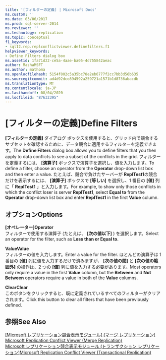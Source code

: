 ```yaml
---
title: '[フィルターの定義] | Microsoft Docs'
ms.custom: ''
ms.date: 03/06/2017
ms.prod: sql-server-2014
ms.reviewer: ''
ms.technology: replication
ms.topic: conceptual
f1_keywords:
- sql12.rep.replconflictviewer.definefilters.f1
helpviewer_keywords:
- Define Filters dialog box
ms.assetid: 1fa71d22-ce5a-4aae-ba05-4d755842aeac
author: MashaMSFT
ms.author: mathoma
ms.openlocfilehash: 5154f002c5a35bc78e2eb6777f2cc7bb3d56b635
ms.sourcegitcommit: ad4d92dce894592a259721a1571b1d8736abacdb
ms.translationtype: MT
ms.contentlocale: ja-JP
ms.lasthandoff: 08/04/2020
ms.locfileid: "87632395"
---
```

# <a name="define-filters"></a><span data-ttu-id="58ff1-102">[フィルターの定義]</span><span class="sxs-lookup"><span data-stu-id="58ff1-102">Define Filters</span></span>
  <span data-ttu-id="58ff1-103">**[フィルターの定義]** ダイアログ ボックスを使用すると、グリッド内で競合するサブセットを確認するために、データ競合に適用するフィルターを定義できます。</span><span class="sxs-lookup"><span data-stu-id="58ff1-103">The **Define Filters** dialog box allows you to define filters that you then apply to data conflicts to see a subset of the conflicts in the grid.</span></span> <span data-ttu-id="58ff1-104">フィルターを定義するには、 **[演算子]** ボックスで演算子を選択し、値を入力します。</span><span class="sxs-lookup"><span data-stu-id="58ff1-104">To define a filter, choose an operator from the **Operator** drop-down list box and then enter a value.</span></span> <span data-ttu-id="58ff1-105">たとえば、競合で負けたサーバーが **ReplTest1**の競合だけを表示するには、 **[演算子]** ボックスで **[等しい]** を選択し、1 番目の **[値]** 列に「 **ReplTest1** 」と入力します。</span><span class="sxs-lookup"><span data-stu-id="58ff1-105">For example, to show only those conflicts in which the conflict loser is server **ReplTest1**, select **Equal to** from the **Operator** drop-down list box and enter **ReplTest1** in the first **Value** column.</span></span>  
  
## <a name="options"></a><span data-ttu-id="58ff1-106">オプション</span><span class="sxs-lookup"><span data-stu-id="58ff1-106">Options</span></span>  
 <span data-ttu-id="58ff1-107">**[オペレーター]**</span><span class="sxs-lookup"><span data-stu-id="58ff1-107">**Operator**</span></span>  
 <span data-ttu-id="58ff1-108">フィルターで使用する演算子 (たとえば、 **[次の値以下]** ) を選択します。</span><span class="sxs-lookup"><span data-stu-id="58ff1-108">Select an operator for the filter, such as **Less than or Equal to**.</span></span>  
  
 <span data-ttu-id="58ff1-109">**Value**</span><span class="sxs-lookup"><span data-stu-id="58ff1-109">**Value**</span></span>  
 <span data-ttu-id="58ff1-110">フィルターの値を入力します。</span><span class="sxs-lookup"><span data-stu-id="58ff1-110">Enter a value for the filter.</span></span> <span data-ttu-id="58ff1-111">ほとんどの演算子は 1 番目の **[値]** 列に値を入力するだけで済みますが、 **[次の値の間]** と **[次の値の範囲外]** の操作は、2 つの **[値]** 列に値を入力する必要があります。</span><span class="sxs-lookup"><span data-stu-id="58ff1-111">Most operators only require a value in the first **Value** column, but the **Between** and **Not Between** operators require a value in both of the **Value** columns.</span></span>  
  
 <span data-ttu-id="58ff1-112">**Clear**</span><span class="sxs-lookup"><span data-stu-id="58ff1-112">**Clear**</span></span>  
 <span data-ttu-id="58ff1-113">このボタンをクリックすると、既に定義されているすべてのフィルターがクリアされます。</span><span class="sxs-lookup"><span data-stu-id="58ff1-113">Click this button to clear all filters that have been previously defined.</span></span>  
  
## <a name="see-also"></a><span data-ttu-id="58ff1-114">参照</span><span class="sxs-lookup"><span data-stu-id="58ff1-114">See Also</span></span>  
 <span data-ttu-id="58ff1-115">[[Microsoft レプリケーション競合表示モジュール] (マージ レプリケーション)](microsoft-replication-conflict-viewer-merge-replication.md) </span><span class="sxs-lookup"><span data-stu-id="58ff1-115">[Microsoft Replication Conflict Viewer &#40;Merge Replication&#41;](microsoft-replication-conflict-viewer-merge-replication.md) </span></span>  
 [<span data-ttu-id="58ff1-116">Microsoft レプリケーション競合表示モジュール (トランザクション レプリケーション)</span><span class="sxs-lookup"><span data-stu-id="58ff1-116">Microsoft Replication Conflict Viewer &#40;Transactional Replication&#41;</span></span>](microsoft-replication-conflict-viewer-transactional-replication.md)  
  
  

